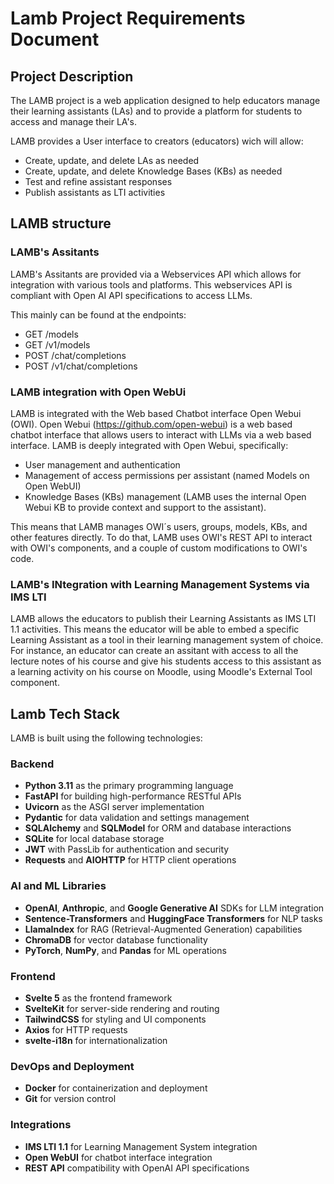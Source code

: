 # Lamb Project Requirements Document

## Project Description

The LAMB project is a web application designed to help educators manage their learning assistants (LAs) and to provide a platform for students to access and manage their LA's.

LAMB provides a User interface to creators (educators) wich will allow:
- Create, update, and delete LAs as needed
- Create, update, and delete Knowledge Bases (KBs) as needed
- Test and refine assistant responses
- Publish assistants as LTI activities

## LAMB structure 

### LAMB's Assitants 

LAMB's Assitants are provided via a Webservices API which allows for integration with various tools and platforms. This webservices API is compliant with Open AI API specifications to access LLMs.

This mainly can be found at the endpoints:
- GET /models
- GET /v1/models
- POST /chat/completions
- POST /v1/chat/completions


### LAMB integration with Open WebUi

LAMB is integrated with the Web based Chatbot interface Open Webui (OWI). Open Webui (https://github.com/open-webui) is a web based chatbot interface that allows users to interact with LLMs via a web based interface. LAMB is deeply integrated with Open Webui, specifically:
- User management and authentication
- Management of access permissions per assistant (named Models on Open WebUI)
- Knowledge Bases (KBs) management (LAMB uses the internal Open Webui KB to provide context and support to the assistant). 

This means that LAMB manages OWI´s users, groups, models, KBs, and other features directly. To do that, LAMB uses OWI's REST API to interact with OWI's components, and a couple of custom modifications to OWI's code.


### LAMB's INtegration with Learning Management Systems via IMS LTI

LAMB allows the educators to publish their Learning Assistants as IMS LTI 1.1 activities. This means the educator will be able to embed a specific Learning Assistant as a tool in their learning management system of choice. For instance, an educator can create an assitant with access to all the lecture notes of his course and give his students access to this assistant as a learning activity on his course on Moodle, using Moodle's External Tool component.


## Lamb Tech Stack 

LAMB is built using the following technologies:

### Backend 

- **Python 3.11** as the primary programming language
- **FastAPI** for building high-performance RESTful APIs
- **Uvicorn** as the ASGI server implementation
- **Pydantic** for data validation and settings management
- **SQLAlchemy** and **SQLModel** for ORM and database interactions
- **SQLite** for local database storage
- **JWT** with PassLib for authentication and security
- **Requests** and **AIOHTTP** for HTTP client operations

### AI and ML Libraries

- **OpenAI**, **Anthropic**, and **Google Generative AI** SDKs for LLM integration
- **Sentence-Transformers** and **HuggingFace Transformers** for NLP tasks
- **LlamaIndex** for RAG (Retrieval-Augmented Generation) capabilities
- **ChromaDB** for vector database functionality
- **PyTorch**, **NumPy**, and **Pandas** for ML operations

### Frontend

- **Svelte 5** as the frontend framework
- **SvelteKit** for server-side rendering and routing
- **TailwindCSS** for styling and UI components
- **Axios** for HTTP requests
- **svelte-i18n** for internationalization

### DevOps and Deployment

- **Docker** for containerization and deployment
- **Git** for version control

### Integrations

- **IMS LTI 1.1** for Learning Management System integration
- **Open WebUI** for chatbot interface integration
- **REST API** compatibility with OpenAI API specifications
